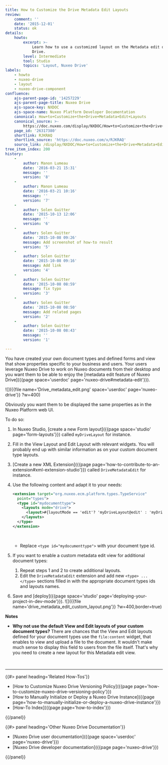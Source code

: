 ```yaml
---
title: How to Customize the Drive Metadata Edit Layouts
review:
    comment: ''
    date: '2015-12-01'
    status: ok
details:
    howto:
        excerpt: >-
            Learn how to use a customized layout on the Metadata edit of Nuxeo
            Drive.
        level: Intermediate
        tool: Studio
        topics: 'Layout, Nuxeo Drive'
labels:
    - howto
    - nuxeo-drive
    - layout
    - nuxeo-drive-component
confluence:
    ajs-parent-page-id: '14257229'
    ajs-parent-page-title: Nuxeo Drive
    ajs-space-key: NXDOC
    ajs-space-name: Nuxeo Platform Developer Documentation
    canonical: How+to+Customize+the+Drive+Metadata+Edit+Layouts
    canonical_source: >-
        https://doc.nuxeo.com/display/NXDOC/How+to+Customize+the+Drive+Metadata+Edit+Layouts
    page_id: '26317380'
    shortlink: RJKRAQ
    shortlink_source: 'https://doc.nuxeo.com/x/RJKRAQ'
    source_link: /display/NXDOC/How+to+Customize+the+Drive+Metadata+Edit+Layouts
tree_item_index: 200
history:
    -
        author: Manon Lumeau
        date: '2016-03-21 15:31'
        message: ''
        version: '8'
    -
        author: Manon Lumeau
        date: '2016-03-21 10:16'
        message: ''
        version: '7'
    -
        author: Solen Guitter
        date: '2015-10-13 12:06'
        message: ''
        version: '6'
    -
        author: Solen Guitter
        date: '2015-10-08 09:26'
        message: Add screenshot of how-to result
        version: '5'
    -
        author: Solen Guitter
        date: '2015-10-08 09:16'
        message: Add link
        version: '4'
    -
        author: Solen Guitter
        date: '2015-10-08 08:59'
        message: fix typo
        version: '3'
    -
        author: Solen Guitter
        date: '2015-10-08 08:50'
        message: Add related pages
        version: '2'
    -
        author: Solen Guitter
        date: '2015-10-08 08:43'
        message: ''
        version: '1'

---
```

You have created your own document types and defined forms and view that show properties specific to your business and users. Your users leverage Nuxeo Drive to work on Nuxeo documents from their desktop and you want them to be able to enjoy the [metadata edit feature of Nuxeo Drive]({{page space='userdoc' page='nuxeo-drive#metadata-edit'}}).

![]({{file name='Drive_metadata_edit.png' space='userdoc' page='nuxeo-drive'}} ?w=400)

Obviously you want them to be displayed the same properties as in the Nuxeo Platform web UI.

To do so:

1.  In Nuxeo Studio, [create a new Form layout]({{page space='studio' page='form-layouts'}}) called&nbsp;`myDriveLayout` for instance.
2.  Fill in the View Layout and Edit Layout with relevant widgets.
    You will probably end up with similar information as on your custom document type layouts.
3.  [Create a new XML Extension]({{page page='how-to-contribute-to-an-extension#xml-extension-studio'}}) called&nbsp;`DriveMetadataEdit` for instance.
4.  Use the following content and adapt it to your needs:

    ```xml
    <extension target="org.nuxeo.ecm.platform.types.TypeService"
      point="types">
      <type id="mydocumenttype">
        <layouts mode="drive">
          <layout>#{layoutMode == 'edit'? 'myDriveLayout@edit' : 'myDriveLayout@view'}</layout>
        </layouts>
      </type>
    </extension>
    ```

    &nbsp;

    *   Replace&nbsp;`<type id="mydocumenttype">` with your document type id.
5.  If you want to enable a custom metadata edit view for additional document types:
    1.  Repeat steps 1 and 2 to create additional layouts.
    2.  Edit the `DriveMetadataEdit` extension and add new `<type> ... </type>` sections filled in with the appropriate document types ids and layouts names.
6.  Save and [deploy]({{page space='studio' page='deploying-your-project-in-dev-mode'}}).
    ![]({{file name='drive_metadata_edit_custom_layout.png'}} ?w=400,border=true)

**Notes**

*   **Why not use the default View and Edit layouts of your custom document types?**
    There are chances that the View and Edit layouts defined for your document types use the `file:content` widget, that enables to view and upload a file to the document. It wouldn't make much sense to display this field to users from the file itself. That's why you need to create a new layout for this Metadata edit view.

&nbsp;

* * *

<div class="row" data-equalizer data-equalize-on="medium"><div class="column medium-6">{{#> panel heading='Related How-Tos'}}

- [How to Customize Nuxeo Drive Versioning Policy]({{page page='how-to-customize-nuxeo-drive-versioning-policy'}})
- [How to Manually Initialize or Deploy a Nuxeo Drive Instance]({{page page='how-to-manually-initialize-or-deploy-a-nuxeo-drive-instance'}})
- [How-To Index]({{page page='how-to-index'}})

{{/panel}}</div><div class="column medium-6">{{#> panel heading='Other Nuxeo Drive Documentation'}}

- [Nuxeo Drive user documentation]({{page space='userdoc' page='nuxeo-drive'}})
- [Nuxeo Drive developer documentation]({{page page='nuxeo-drive'}})

{{/panel}}</div></div>
